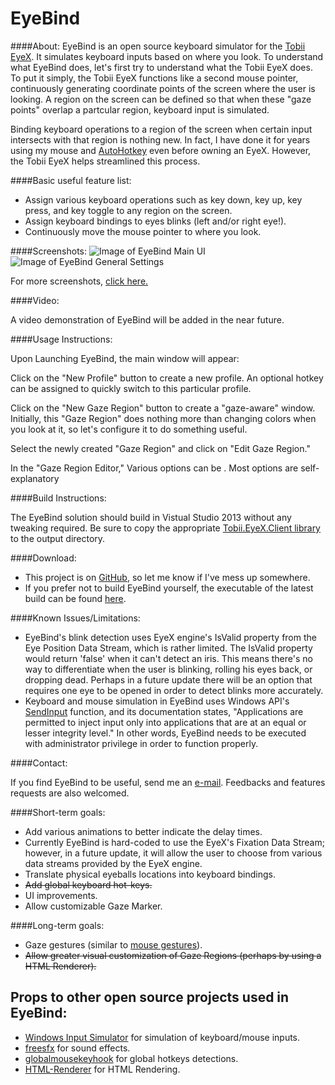 # EyeBind 

####About:
EyeBind is an open source keyboard simulator for the [Tobii EyeX](http://www.tobii.com/en/eye-experience/eyex/). It simulates keyboard inputs based on where you look. To understand what EyeBind does, let's first try to understand what the Tobii EyeX does. To put it simply, the Tobii EyeX functions like a second mouse pointer, continuously generating coordinate points of the screen where the user is looking. A region on the screen can be defined so that when these "gaze points" overlap a partcular region, keyboard input is simulated. 

Binding keyboard operations to a region of the screen when certain input intersects with that region is nothing new. In fact, I have done it for years using my mouse and [AutoHotkey](http://ahkscript.org) even before owning an EyeX. However, the Tobii EyeX helps streamlined this process. 

####Basic useful feature list:

* Assign various keyboard operations such as key down, key up, key press, and key toggle to any region on the screen.
* Assign keyboard bindings to eyes blinks (left and/or right eye!).
* Continuously move the mouse pointer to where you look.

####Screenshots:
![Image of EyeBind Main UI](https://i.imgur.com/lQulZvN.png)
![Image of EyeBind General Settings](https://i.imgur.com/L7pB31m.png)

For more screenshots, [click here.](https://imgur.com/a/v1jjX/all)

####Video:

A video demonstration of EyeBind will be added in the near future.

####Usage Instructions:

Upon Launching EyeBind, the main window will appear:

Click on the "New Profile" button to create a new profile. An optional hotkey can be assigned to quickly switch to this particular profile.

Click on the "New Gaze Region" button to create a "gaze-aware" window. Initially, this "Gaze Region" does nothing more than changing colors when you look at it, so let's configure it to do something useful. 

Select the newly created "Gaze Region" and click on "Edit Gaze Region."

In the "Gaze Region Editor," Various options can be . Most options are self-explanatory 

####Build Instructions:

The EyeBind solution should build in Vistual Studio 2013 without any tweaking required. Be sure to copy the appropriate [Tobii.EyeX.Client library](http://developer.tobii.com/downloads/) to the output directory.

####Download:

* This project is on [GitHub](https://github.com/tqphan/EyeBind), so let me know if I've mess up somewhere. 
* If you prefer not to build EyeBind yourself, the executable of the latest build can be found [here](https://github.com/tqphan/EyeBind/releases).

####Known Issues/Limitations:

* EyeBind's blink detection uses EyeX engine's IsValid property from the Eye Position Data Stream, which is rather limited. The IsValid property would return 'false' when it can't detect an iris. This means there's no way to differentiate when the user is blinking, rolling his eyes back, or dropping dead. Perhaps in a future update there will be an option that requires one eye to be opened in order to detect blinks more accurately.
* Keyboard and mouse simulation in EyeBind uses Windows API's [SendInput](https://msdn.microsoft.com/en-us/library/windows/desktop/ms646310%28v=vs.85%29.aspx) function, and its documentation states, "Applications are permitted to inject input only into applications that are at an equal or lesser integrity level." In other words, EyeBind needs to be executed with administrator privilege in order to function properly.

####Contact:

If you find EyeBind to be useful, send me an [e-mail](quoc@hush.ai). Feedbacks and features requests are also welcomed.

####Short-term goals:

* Add various animations to better indicate the delay times.
* Currently EyeBind is hard-coded to use the EyeX's Fixation Data Stream; however, in a future update, it will allow the user to choose from various data streams provided by the EyeX engine. 
* Translate physical eyeballs locations into keyboard bindings.
* ~~Add global keyboard hot-keys.~~
* UI improvements.
* Allow customizable Gaze Marker.

####Long-term goals:

* Gaze gestures (similar to [mouse gestures](http://en.wikipedia.org/wiki/Pointing_device_gesture)).
* ~~Allow greater visual customization of Gaze Regions (perhaps by using a HTML Renderer).~~

## Props to other open source projects used in EyeBind:

* [Windows Input Simulator](https://inputsimulator.codeplex.com/) for simulation of keyboard/mouse inputs.
* [freesfx](http://www.freesfx.co.uk) for sound effects.
* [globalmousekeyhook](https://github.com/gmamaladze/globalmousekeyhook) for global hotkeys detections.
* [HTML-Renderer](https://github.com/ArthurHub/HTML-Renderer) for HTML Rendering.



